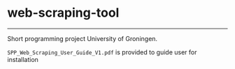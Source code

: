 # web-scraping-tool
---
Short programming project University of Groningen.

`SPP_Web_Scraping_User_Guide_V1.pdf` is provided to guide user for installation
